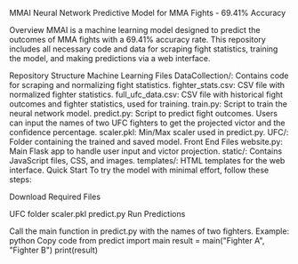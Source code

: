 MMAI
Neural Network Predictive Model for MMA Fights - 69.41% Accuracy

Overview
MMAI is a machine learning model designed to predict the outcomes of MMA fights with a 69.41% accuracy rate. This repository includes all necessary code and data for scraping fight statistics, training the model, and making predictions via a web interface.

Repository Structure
Machine Learning Files
DataCollection/: Contains code for scraping and normalizing fight statistics.
fighter_stats.csv: CSV file with normalized fighter statistics.
full_ufc_data.csv: CSV file with historical fight outcomes and fighter statistics, used for training.
train.py: Script to train the neural network model.
predict.py: Script to predict fight outcomes. Users can input the names of two UFC fighters to get the projected victor and the confidence percentage.
scaler.pkl: Min/Max scaler used in predict.py.
UFC/: Folder containing the trained and saved model.
Front End Files
website.py: Main Flask app to handle user input and victor projection.
static/: Contains JavaScript files, CSS, and images.
templates/: HTML templates for the web interface.
Quick Start
To try the model with minimal effort, follow these steps:

Download Required Files

UFC folder
scaler.pkl
predict.py
Run Predictions

Call the main function in predict.py with the names of two fighters.
Example:
python
Copy code
from predict import main
result = main("Fighter A", "Fighter B")
print(result)

